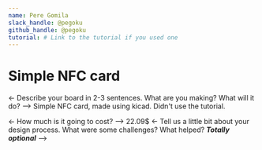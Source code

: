 ```yaml
---
name: Pere Gomila
slack_handle: @pegoku
github_handle: @pegoku
tutorial: # Link to the tutorial if you used one
---
```


# Simple NFC card

<- Describe your board in 2-3 sentences. What are you making? What will it do? -->
Simple NFC card, made using kicad. Didn't use the tutorial.

<- How much is it going to cost? -->
22.09$
<- Tell us a little bit about your design process. What were some challenges? What helped? ***Totally optional*** -->

